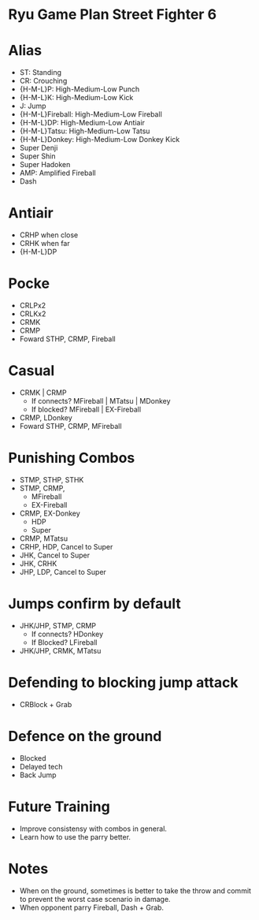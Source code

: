 Ryu Game Plan Street Fighter 6
==============================

# Alias
- ST: Standing
- CR: Crouching
- {H-M-L}P: High-Medium-Low Punch
- {H-M-L}K: High-Medium-Low Kick
- J: Jump
- {H-M-L}Fireball: High-Medium-Low Fireball
- {H-M-L}DP: High-Medium-Low Antiair
- {H-M-L}Tatsu: High-Medium-Low Tatsu
- {H-M-L}Donkey: High-Medium-Low Donkey Kick
- Super Denji
- Super Shin
- Super Hadoken
- AMP: Amplified Fireball
- Dash
 
# Antiair
- CRHP when close
- CRHK when far
- {H-M-L}DP

# Pocke
- CRLPx2
- CRLKx2
- CRMK
- CRMP
- Foward STHP, CRMP, Fireball

# Casual
- CRMK | CRMP
    * If connects? MFireball | MTatsu | MDonkey
    * If blocked? MFireball | EX-Fireball
- CRMP, LDonkey
- Foward STHP, CRMP, MFireball

# Punishing Combos
- STMP, STHP, STHK
- STMP, CRMP,
    * MFireball
    * EX-Fireball
- CRMP, EX-Donkey
    * HDP
    * Super
- CRMP, MTatsu
- CRHP, HDP, Cancel to Super
- JHK, Cancel to Super
- JHK, CRHK
- JHP, LDP, Cancel to Super

# Jumps confirm by default
- JHK/JHP, STMP, CRMP
    * If connects? HDonkey
    * If Blocked? LFireball
- JHK/JHP, CRMK, MTatsu

# Defending to blocking jump attack
- CRBlock + Grab

# Defence on the ground
- Blocked
- Delayed tech
- Back Jump

# Future Training
- Improve consistensy with combos in general.
- Learn how to use the parry better.

# Notes
- When on the ground, sometimes is better to take the throw and commit to prevent the worst case scenario in damage.
- When opponent parry Fireball, Dash + Grab.
